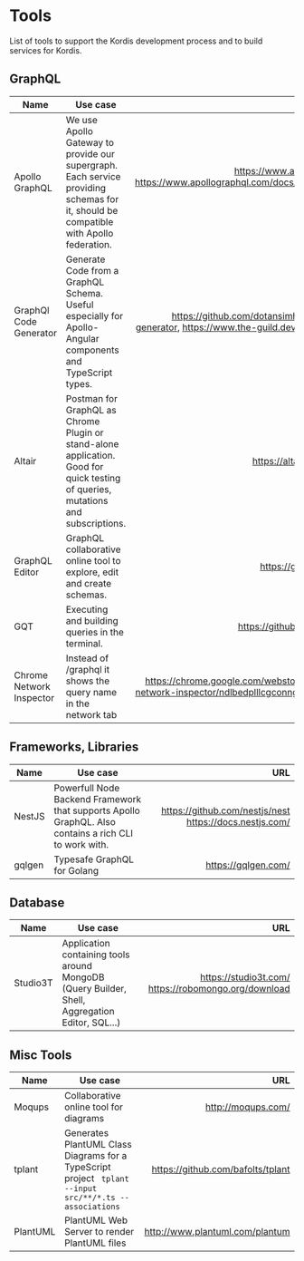 # Tools
List of tools to support the Kordis development process and to build services for Kordis.

## GraphQL
| **Name** | **Use case** | **URL** |
| ------------- | ------------- | ---: |
| Apollo GraphQL | We use Apollo Gateway to provide our supergraph. Each service providing schemas for it, should be compatible with Apollo federation. | https://www.apollographql.com/ https://www.apollographql.com/docs/federation/other-servers/  |
| GraphQl Code Generator  | Generate Code from a GraphQL Schema. Useful especially for Apollo-Angular components and TypeScript types.  | https://github.com/dotansimha/graphql-code-generator, https://www.the-guild.dev/graphql/codegen |
| Altair | Postman for GraphQL as Chrome Plugin or stand-alone application. Good for quick testing of queries, mutations and subscriptions.  | https://altair.sirmuel.design/ |
| GraphQL Editor | GraphQL collaborative online tool to explore, edit and create schemas. | https://graphqleditor.com/ |
| GQT | Executing and building queries in the terminal. | https://github.com/eerimoq/gqt |
| Chrome Network Inspector | Instead of /graphql it shows the query name in the network tab | https://chrome.google.com/webstore/detail/graphql-network-inspector/ndlbedplllcgconngcnfmkadhokfaaln |
## Frameworks, Libraries

| **Name** | **Use case** | **URL** |
| ------------- | ------------- | ---: |
| NestJS  | Powerfull Node Backend Framework that supports Apollo GraphQL. Also contains a rich CLI to work with. | https://github.com/nestjs/nest https://docs.nestjs.com/ |
| gqlgen  | Typesafe GraphQL for Golang | https://gqlgen.com/  |

## Database

| **Name** | **Use case** | **URL** |
| ------------- | ------------- | ---: |
| Studio3T  | Application containing tools around MongoDB (Query Builder, Shell, Aggregation Editor, SQL...)  | https://studio3t.com/ https://robomongo.org/download |

## Misc Tools
| **Name** | **Use case** | **URL** |
| ------------- | ------------- | ---: |
| Moqups | Collaborative online tool for diagrams  | http://moqups.com/ |
| tplant | Generates PlantUML Class Diagrams for a TypeScript project ` tplant --input src/**/*.ts --associations`  | https://github.com/bafolts/tplant |
| PlantUML | PlantUML Web Server to render PlantUML files  | http://www.plantuml.com/plantum |
